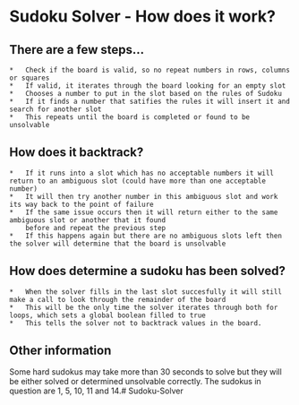 # Sudoku Solver - How does it work?

## There are a few steps...

	*	Check if the board is valid, so no repeat numbers in rows, columns or squares
 	* 	If valid, it iterates through the board looking for an empty slot
 	* 	Chooses a number to put in the slot based on the rules of Sudoku
 	* 	If it finds a number that satifies the rules it will insert it and search for another slot
 	* 	This repeats until the board is completed or found to be unsolvable

## How does it backtrack?
	* 	If it runs into a slot which has no acceptable numbers it will return to an ambiguous slot (could have more than one acceptable number)
 	* 	It will then try another number in this ambiguous slot and work its way back to the point of failure
 	* 	If the same issue occurs then it will return either to the same ambiguous slot or another that it found
		before and repeat the previous step
	*	If this happens again but there are no ambiguous slots left then the solver will determine that the board is unsolvable

## How does determine a sudoku has been solved?
	*	When the solver fills in the last slot succesfully it will still make a call to look through the remainder of the board
	*	This will be the only time the solver iterates through both for loops, which sets a global boolean filled to true
	*	This tells the solver not to backtrack values in the board.

## Other information

Some hard sudokus may take more than 30 seconds to solve but they will be either solved or determined unsolvable correctly. 
The sudokus in question are 1, 5, 10, 11 and 14.#   S u d o k u - S o l v e r  
 